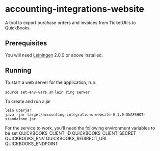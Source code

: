 # accounting-integrations-website

A tool to export purchase orders and invoices from TicketUtils to QuickBooks

## Prerequisites

You will need [Leiningen][] 2.0.0 or above installed.

[leiningen]: https://github.com/technomancy/leiningen

## Running

To start a web server for the application, run:

`source set-env-vars.sh`
`lein ring server`

To create and run a jar

`lein uberjar`  
`java -jar target/accounting-integrations-website-0.1.0-SNAPSHOT-standalone.jar`

For the service to work, you'll need the following environment variables to be set
QUICKBOOKS_CLIENT_ID
QUICKBOOKS_CLIENT_SECRET
QUICKBOOKS_ENV
QUICKBOOKS_REDIRECT_URL
QUICKBOOKS_ENDPOINT


  
